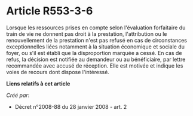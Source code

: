 # Article R553-3-6

Lorsque les ressources prises en compte selon l'évaluation forfaitaire du train de vie ne donnent pas droit à la prestation,
l'attribution ou le renouvellement de la prestation n'est pas refusé en cas de circonstances exceptionnelles liées notamment
à la situation économique et sociale du foyer, ou s'il est établi que la disproportion marquée a cessé. En cas de refus, la
décision est notifiée au demandeur ou au bénéficiaire, par lettre recommandée avec accusé de réception. Elle est motivée et
indique les voies de recours dont dispose l'intéressé.

**Liens relatifs à cet article**

_Créé par_:

  - Décret n°2008-88 du 28 janvier 2008 - art. 2

